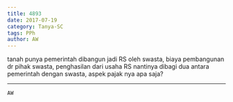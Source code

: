 ```yaml
---
title: 4893
date: 2017-07-19
category: Tanya-SC
tags: PPh
author: AW
---
```


tanah punya pemerintah dibangun jadi RS oleh swasta, biaya pembangunan dr pihak swasta, penghasilan dari usaha RS nantinya dibagi dua antara pemerintah dengan swasta, aspek pajak nya apa saja?

---



`AW`
